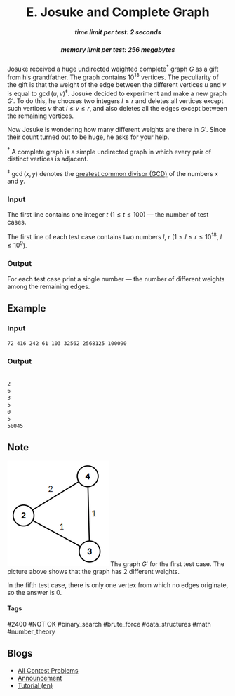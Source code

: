 <h1 style='text-align: center;'> E. Josuke and Complete Graph</h1>

<h5 style='text-align: center;'>time limit per test: 2 seconds</h5>
<h5 style='text-align: center;'>memory limit per test: 256 megabytes</h5>

Josuke received a huge undirected weighted complete$^\dagger$ graph $G$ as a gift from his grandfather. The graph contains $10^{18}$ vertices. The peculiarity of the gift is that the weight of the edge between the different vertices $u$ and $v$ is equal to $\gcd(u, v)^\ddagger$. Josuke decided to experiment and make a new graph $G'$. To do this, he chooses two integers $l \le r$ and deletes all vertices except such vertices $v$ that $l \le v \le r$, and also deletes all the edges except between the remaining vertices.

Now Josuke is wondering how many different weights are there in $G'$. Since their count turned out to be huge, he asks for your help.

$^\dagger$ A complete graph is a simple undirected graph in which every pair of distinct vertices is adjacent.

$^\ddagger$ $\gcd(x, y)$ denotes the [greatest common divisor (GCD)](https://en.wikipedia.org/wiki/Greatest_common_divisor) of the numbers $x$ and $y$.

### Input

The first line contains one integer $t$ ($1 \le t \le 100$) — the number of test cases.

The first line of each test case contains two numbers $l$, $r$ ($1 \le l \le r \le 10^{18}$, $l \le 10^9$).

### Output

For each test case print a single number — the number of different weights among the remaining edges.

## Example

### Input


```text
72 416 242 61 103 32562 2568125 100090
```
### Output

```text

2
6
3
5
0
5
50045

```
## Note

 ![](images/ec24664f38f33da8ec6344bdea2333b711f951bf.png) The graph $G'$ for the first test case. The picture above shows that the graph has $2$ different weights.

In the fifth test case, there is only one vertex from which no edges originate, so the answer is $0$.



#### Tags 

#2400 #NOT OK #binary_search #brute_force #data_structures #math #number_theory 

## Blogs
- [All Contest Problems](../Codeforces_Round_846_(Div._2).md)
- [Announcement](../blogs/Announcement.md)
- [Tutorial (en)](../blogs/Tutorial_(en).md)
